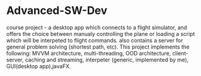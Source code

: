 # Advanced-SW-Dev 
course project - a desktop app which connects to a flight simulator, and offers the choice between manualy controlling the plane or loading a script which will be interpeted to flight commands. also contains a server for general problem solving (shortest path, etc).
This project implements the following: MVVM architecture, multi-threading, OOD architecture, client-server, caching and streaming, interpeter (generic, implemented by me), GUI(desktop app),javaFX.

